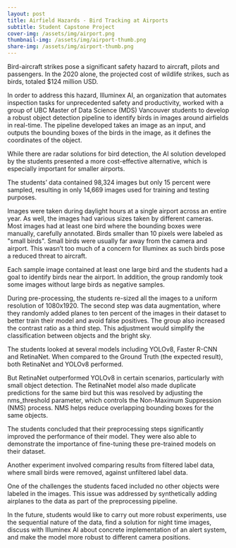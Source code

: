 ```yaml
---
layout: post
title: Airfield Hazards - Bird Tracking at Airports
subtitle: Student Capstone Project
cover-img: /assets/img/airport.png
thumbnail-img: /assets/img/airport-thumb.png
share-img: /assets/img/airport-thumb.png
---
```


Bird-aircraft strikes pose a significant safety hazard to aircraft, pilots and passengers. In the 2020 alone, the projected cost of wildlife strikes, such as birds, totaled $124 million USD.

In order to address this hazard, Illuminex AI, an organization that automates inspection tasks for unprecedented safety and productivity, worked with a group of UBC Master of Data Science (MDS) Vancouver students to develop a robust object detection pipeline to identify birds in images around airfields in real-time. The pipeline developed takes an image as an input, and outputs the bounding boxes of the birds in the image, as it defines the coordinates of the object.

While there are radar solutions for bird detection, the AI solution developed by the students presented a more cost-effective alternative, which is especially important for smaller airports.

The students’ data contained 98,324 images but only 15 percent were sampled, resulting in only 14,669 images used for training and testing purposes.

Images were taken during daylight hours at a single airport across an entire year. As well, the images had various sizes taken by different cameras. Most images had at least one bird where the bounding boxes were manually, carefully annotated. Birds smaller than 10 pixels were labeled as "small birds". Small birds were usually far away from the camera and airport. This wasn’t too much of a concern for Illuminex as such birds pose a reduced threat to aircraft.

Each sample image contained at least one large bird and the students had a goal to identify birds near the airport. In addition, the group randomly took some images without large birds as negative samples.

During pre-processing, the students re-sized all the images to a uniform resolution of 1080x1920. The second step was data augmentation, where they randomly added planes to ten percent of the images in their dataset to better train their model and avoid false positives. The group also increased the contrast ratio as a third step. This adjustment would simplify the classification between objects and the bright sky.

The students looked at several models including YOLOv8, Faster R-CNN and RetinaNet. When compared to the Ground Truth (the expected result), both RetinaNet and YOLOv8 performed.

But RetinaNet outperformed YOLOv8 in certain scenarios, particularly with small object detection. The RetinaNet model also made duplicate predictions for the same bird but this was resolved by adjusting the nms_threshold parameter, which controls the Non-Maximum Suppression (NMS) process. NMS helps reduce overlapping bounding boxes for the same objects.

The students concluded that their preprocessing steps significantly improved the performance of their model. They were also able to demonstrate the importance of fine-tuning these pre-trained models on their dataset.

Another experiment involved comparing results from filtered label data, where small birds were removed, against unfiltered label data.

One of the challenges the students faced included no other objects were labeled in the images. This issue was addressed by synthetically adding airplanes to the data as part of the preprocessing pipeline.

In the future, students would like to carry out more robust experiments, use the sequential nature of the data, find a solution for night time images, discuss with Illuminex AI about concrete implementation of an alert system, and make the model more robust to different camera positions.

